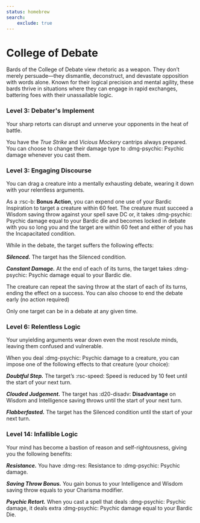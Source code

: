 ```yaml
---
status: homebrew
search:
    exclude: true
---
```


# College of Debate

Bards of the College of Debate view rhetoric as a weapon. They don’t merely persuade—they dismantle, deconstruct, and devastate opposition with words alone. Known for their logical precision and mental agility, these bards thrive in situations where they can engage in rapid exchanges, battering foes with their unassailable logic.

### Level 3: Debater's Implement

Your sharp retorts can disrupt and unnerve your opponents in the heat of battle.

You have the *True Strike* and *Vicious Mockery* cantrips always prepared. You can choose to change their damage type to :dmg-psychic: Psychic damage whenever you cast them.

### Level 3: Engaging Discourse

You can drag a creature into a mentally exhausting debate, wearing it down with your relentless arguments.

As a :rsc-b: **Bonus Action**, you can expend one use of your Bardic Inspiration to target a creature within 60 feet. The creature must succeed a Wisdom saving throw against your spell save DC or, it takes :dmg-psychic: Psychic damage equal to your Bardic die and becomes locked in debate with you so long you and the target are within 60 feet and either of you has the Incapacitated condition.

While in the debate, the target suffers the following effects:

***Silenced.*** The target has the Silenced condition.

***Constant Damage.*** At the end of each of its turns, the target takes :dmg-psychic: Psychic damage equal to your Bardic die.

The creature can repeat the saving throw at the start of each of its turns, ending the effect on a success. You can also choose to end the debate early (no action required)

Only one target can be in a debate at any given time.

### Level 6: Relentless Logic

Your unyielding arguments wear down even the most resolute minds, leaving them confused and vulnerable. 

When you deal :dmg-psychic: Psychic damage to a creature, you can impose one of the following effects to that creature (your choice):

***Doubtful Step.*** The target’s :rsc-speed: Speed is reduced by 10 feet until the start of your next turn.

***Clouded Judgement.*** The target has :d20-disadv: **Disadvantage** on Wisdom and Intelligence saving throws until the start of your next turn.

***Flabberfasted.*** The target has the Silenced condition until the start of your next turn.

### Level 14: Infallible Logic

Your mind has become a bastion of reason and self-rightousness, giving you the following benefits:

***Resistance.*** You have :dmg-res: Resistance to :dmg-psychic: Psychic damage.

***Saving Throw Bonus.*** You gain bonus to your Intelligence and Wisdom saving throw equals to your Charisma modifier.

***Psychic Retort.*** When you cast a spell that deals :dmg-psychic: Psychic damage, it deals extra :dmg-psychic: Psychic damage equal to your Bardic Die.
